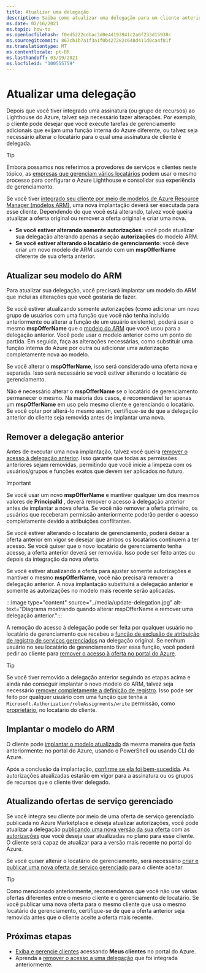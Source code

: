 ```yaml
---
title: Atualizar uma delegação
description: Saiba como atualizar uma delegação para um cliente anteriormente integrado ao Azure Lighthouse.
ms.date: 02/16/2021
ms.topic: how-to
ms.openlocfilehash: f0ed5222cdbac3d0e4d193941c2a6f233d15938c
ms.sourcegitcommit: 867cb1b7a1f3a1f0b427282c648d411d0ca4f81f
ms.translationtype: MT
ms.contentlocale: pt-BR
ms.lasthandoff: 03/19/2021
ms.locfileid: "100555759"
---
```

# <a name="update-a-delegation"></a>Atualizar uma delegação

Depois que você tiver integrado uma assinatura (ou grupo de recursos) ao Lighthouse do Azure, talvez seja necessário fazer alterações. Por exemplo, o cliente pode desejar que você execute tarefas de gerenciamento adicionais que exijam uma função interna do Azure diferente, ou talvez seja necessário alterar o locatário para o qual uma assinatura de cliente é delegada.

> [!TIP]
> Embora possamos nos referimos a provedores de serviços e clientes neste tópico, as [empresas que gerenciam vários locatários](../concepts/enterprise.md) podem usar o mesmo processo para configurar o Azure Lighthouse e consolidar sua experiência de gerenciamento.

Se você tiver [integrado seu cliente por meio de modelos de Azure Resource Manager (modelos ARM)](onboard-customer.md), uma nova implantação deverá ser executada para esse cliente. Dependendo do que você está alterando, talvez você queira atualizar a oferta original ou remover a oferta original e criar uma nova.

- **Se você estiver alterando somente autorizações**: você pode atualizar sua delegação alterando apenas a seção **autorizações** do modelo ARM.
- **Se você estiver alterando o locatário de gerenciamento**: você deve criar um novo modelo de ARM usando com um **mspOfferName** diferente de sua oferta anterior.

## <a name="update-your-arm-template"></a>Atualizar seu modelo do ARM

Para atualizar sua delegação, você precisará implantar um modelo do ARM que inclui as alterações que você gostaria de fazer.

Se você estiver atualizando somente autorizações (como adicionar um novo grupo de usuários com uma função que você não tenha incluído anteriormente ou alterar a função de um usuário existente), poderá usar o mesmo **mspOfferName** que o [modelo do ARM](onboard-customer.md#create-an-azure-resource-manager-template) que você usou para a delegação anterior. Você pode usar o modelo anterior como um ponto de partida. Em seguida, faça as alterações necessárias, como substituir uma função interna do Azure por outra ou adicionar uma autorização completamente nova ao modelo.

Se você alterar o **mspOfferName**, isso será considerado uma oferta nova e separada. Isso será necessário se você estiver alterando o locatário de gerenciamento.

Não é necessário alterar o **mspOfferName** se o locatário de gerenciamento permanecer o mesmo. Na maioria dos casos, é recomendável ter apenas um **mspOfferName** em uso pelo mesmo cliente e gerenciando o locatário. Se você optar por alterá-lo mesmo assim, certifique-se de que a delegação anterior do cliente seja removida antes de implantar uma nova.

## <a name="remove-the-previous-delegation"></a>Remover a delegação anterior

Antes de executar uma nova implantação, talvez você queira [remover o acesso à delegação anterior](remove-delegation.md). Isso garante que todas as permissões anteriores sejam removidas, permitindo que você inicie a limpeza com os usuários/grupos e funções exatos que devem ser aplicados no futuro.

> [!IMPORTANT]
> Se você usar um novo **mspOfferName** e mantiver qualquer um dos mesmos valores de **PrincipalId** , deverá remover o acesso à delegação anterior antes de implantar a nova oferta. Se você não remover a oferta primeiro, os usuários que receberam permissão anteriormente poderão perder o acesso completamente devido a atribuições conflitantes.

Se você estiver alterando o locatário de gerenciamento, poderá deixar a oferta anterior em vigor se desejar que ambos os locatários continuem a ter acesso. Se você quiser que o novo locatário de gerenciamento tenha acesso, a oferta anterior deverá ser removida. Isso pode ser feito antes ou depois da integração da nova oferta.

Se você estiver atualizando a oferta para ajustar somente autorizações e mantiver o mesmo **mspOfferName**, você não precisará remover a delegação anterior. A nova implantação substituirá a delegação anterior e somente as autorizações no modelo mais recente serão aplicadas.

:::image type="content" source="../media/update-delegation.jpg" alt-text="Diagrama mostrando quando alterar mspOfferName e remover uma delegação anterior.":::

A remoção do acesso à delegação pode ser feita por qualquer usuário no locatário de gerenciamento que recebeu a [função de exclusão de atribuição de registro de serviços gerenciados](../../role-based-access-control/built-in-roles.md#managed-services-registration-assignment-delete-role) na delegação original. Se nenhum usuário no seu locatário de gerenciamento tiver essa função, você poderá pedir ao cliente para [remover o acesso à oferta no portal do Azure](view-manage-service-providers.md#add-or-remove-service-provider-offers).

> [!TIP]
> Se você tiver removido a delegação anterior seguindo as etapas acima e ainda não conseguir implantar o novo modelo do ARM, talvez seja necessário [remover completamente a definição de registro](/powershell/module/az.managedservices/remove-azmanagedservicesdefinition). Isso pode ser feito por qualquer usuário com uma função que tenha a `Microsoft.Authorization/roleAssignments/write` permissão, como [proprietário](../../role-based-access-control/built-in-roles.md#owner), no locatário do cliente.  

## <a name="deploy-the-arm-template"></a>Implantar o modelo do ARM

O cliente pode [implantar o modelo atualizado](onboard-customer.md#deploy-the-azure-resource-manager-templates) da mesma maneira que fazia anteriormente: no portal do Azure, usando o PowerShell ou usando CLI do Azure.

Após a conclusão da implantação, [confirme se ela foi bem-sucedida](onboard-customer.md#confirm-successful-onboarding). As autorizações atualizadas estarão em vigor para a assinatura ou os grupos de recursos que o cliente tiver delegado.

## <a name="updating-managed-service-offers"></a>Atualizando ofertas de serviço gerenciado

Se você integra seu cliente por meio de uma oferta de serviço gerenciado publicada no Azure Marketplace e deseja atualizar autorizações, você pode atualizar a delegação [publicando uma nova versão da sua oferta](../../marketplace/partner-center-portal/update-existing-offer.md) com as [autorizações](../../marketplace/plan-managed-service-offer.md) que você deseja usar atualizadas no plano para esse cliente. O cliente será capaz de atualizar para a versão mais recente no portal do Azure.

Se você quiser alterar o locatário de gerenciamento, será necessário [criar e publicar uma nova oferta de serviço gerenciado](../../marketplace/plan-managed-service-offer.md) para o cliente aceitar.

> [!TIP]
> Como mencionado anteriormente, recomendamos que você não use várias ofertas diferentes entre o mesmo cliente e o gerenciamento de locatário. Se você publicar uma nova oferta para o mesmo cliente que usa o mesmo locatário de gerenciamento, certifique-se de que a oferta anterior seja removida antes que o cliente aceite a oferta mais recente.

## <a name="next-steps"></a>Próximas etapas

- [Exiba e gerencie clientes](view-manage-customers.md) acessando **Meus clientes** no portal do Azure.
- Aprenda a [remover o acesso a uma delegação](remove-delegation.md) que foi integrada anteriormente.
